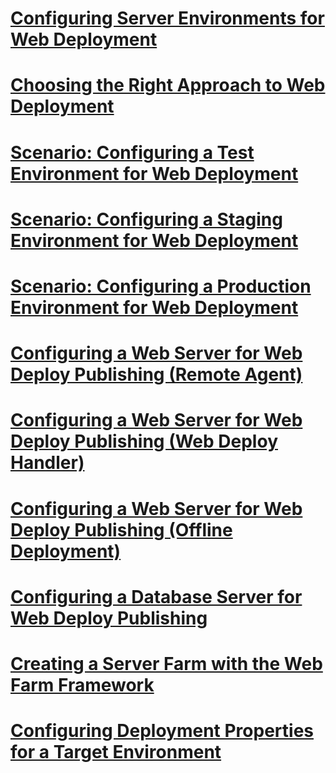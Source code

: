 # [Configuring Server Environments for Web Deployment](configuring-server-environments-for-web-deployment.md)
# [Choosing the Right Approach to Web Deployment](choosing-the-right-approach-to-web-deployment.md)
# [Scenario: Configuring a Test Environment for Web Deployment](scenario-configuring-a-test-environment-for-web-deployment.md)
# [Scenario: Configuring a Staging Environment for Web Deployment](scenario-configuring-a-staging-environment-for-web-deployment.md)
# [Scenario: Configuring a Production Environment for Web Deployment](scenario-configuring-a-production-environment-for-web-deployment.md)
# [Configuring a Web Server for Web Deploy Publishing (Remote Agent)](configuring-a-web-server-for-web-deploy-publishing-remote-agent.md)
# [Configuring a Web Server for Web Deploy Publishing (Web Deploy Handler)](configuring-a-web-server-for-web-deploy-publishing-web-deploy-handler.md)
# [Configuring a Web Server for Web Deploy Publishing (Offline Deployment)](configuring-a-web-server-for-web-deploy-publishing-offline-deployment.md)
# [Configuring a Database Server for Web Deploy Publishing](configuring-a-database-server-for-web-deploy-publishing.md)
# [Creating a Server Farm with the Web Farm Framework](creating-a-server-farm-with-the-web-farm-framework.md)
# [Configuring Deployment Properties for a Target Environment](configuring-deployment-properties-for-a-target-environment.md)
